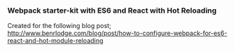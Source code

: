 ### Webpack starter-kit with ES6 and React with Hot Reloading

Created for the following blog post; http://www.benrlodge.com/blog/post/how-to-configure-webpack-for-es6-react-and-hot-module-reloading
